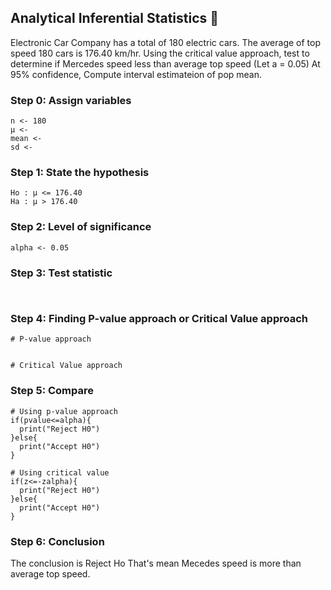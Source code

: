 ## Analytical Inferential Statistics :beer:
Electronic Car Company has a total of 180 electric cars. The average of top speed 180 cars is 176.40 km/hr. 
Using the critical value approach, test to determine if Mercedes speed less than average top speed  (Let a =  0.05)
At 95% confidence, Compute interval estimateion of pop mean.

### Step 0: Assign variables

```
n <- 180
µ <- 
mean <-  
sd <- 

```

### Step 1: State the hypothesis

```
Ho : µ <= 176.40
Ha : µ > 176.40
```

### Step 2: Level of significance

```
alpha <- 0.05
```

### Step 3: Test statistic

```


```

### Step 4: Finding P-value approach or Critical Value approach

```
# P-value approach


# Critical Value approach

```

### Step 5: Compare

```
# Using p-value approach
if(pvalue<=alpha){
  print("Reject H0")
}else{
  print("Accept H0")
}

# Using critical value
if(z<=-zalpha){
  print("Reject H0")
}else{
  print("Accept H0")
}
```

### Step 6: Conclusion
The conclusion is Reject Ho
That's mean Mecedes speed is more than average top speed.
